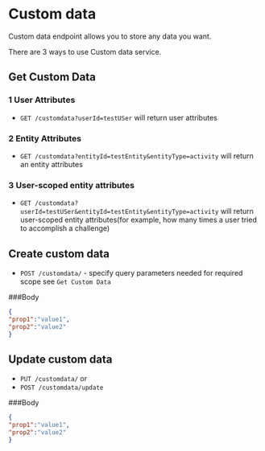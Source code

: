 # Custom data

Custom data endpoint allows you to store any data you want.

There are 3 ways to use Custom data service.


## Get Custom Data

### 1 User Attributes 
* `GET /customdata?userId=testUSer` will return user attributes

### 2 Entity Attributes 
* `GET /customdata?entityId=testEntity&entityType=activity` will return an entity attributes

### 3 User-scoped entity attributes
* `GET /customdata?userId=testUSer&entityId=testEntity&entityType=activity` will return user-scoped entity attributes(for example, how many times a user tried to accomplish a challenge)


## Create custom data
* `POST /customdata/` - specify query parameters needed for required scope see `Get Custom Data`

###Body
```json
{
"prop1":"value1",
"prop2":"value2"
}
```


## Update custom data
* `PUT /customdata/`
 or
* `POST /customdata/update`

###Body
```json
{
"prop1":"value1",
"prop2":"value2"
}
```
